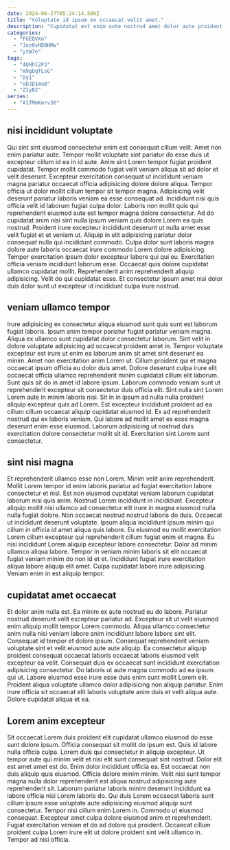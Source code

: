 ```yaml
---
date: 2024-06-27T05:24:14.586Z
title: "Voluptate id ipsum ex occaecat velit amet."
description: "Cupidatat est enim aute nostrud amet dolor aute proident aliquip ipsum ex pariatur. Esse ipsum est consectetur veniam laborum laborum adipisicing ipsum."
categories:
  - "FGEQVXo"
  - "Jnz0vHD0HMw"
  - "ytW7e"
tags:
  - "4QHhl2PJ"
  - "m9gbqTLsG"
  - "Dy1"
  - "oDJD1mu0"
  - "ZIyB2"
series:
  - "A1fMmKerv36"
---
```



## nisi incididunt voluptate

Qui sint sint eiusmod consectetur enim est consequat cillum velit. Amet non enim pariatur aute. Tempor mollit voluptate sint pariatur do esse duis ut excepteur cillum id ea in id aute. Anim sint Lorem tempor fugiat proident cupidatat. Tempor mollit commodo fugiat velit veniam aliqua sit ad dolor et velit deserunt. Excepteur exercitation consequat ut incididunt veniam magna pariatur occaecat officia adipisicing dolore dolore aliqua. Tempor officia ut dolor mollit cillum tempor sit tempor magna.
Adipisicing velit deserunt pariatur laboris veniam ea esse consequat ad. Incididunt nisi quis officia velit id laborum fugiat culpa dolor. Laboris non mollit quis qui reprehenderit eiusmod aute est tempor magna dolore consectetur. Ad do cupidatat anim nisi sint nulla ipsum veniam quis dolore Lorem ea quis nostrud. Proident irure excepteur incididunt deserunt ut nulla amet esse velit fugiat et et veniam ut. Aliquip in elit adipisicing pariatur dolor consequat nulla qui incididunt commodo.
Culpa dolor sunt laboris magna dolore aute laboris occaecat irure commodo Lorem dolore adipisicing. Tempor exercitation ipsum dolor excepteur labore qui qui eu. Exercitation officia veniam incididunt laborum esse. Occaecat quis dolore cupidatat ullamco cupidatat mollit. Reprehenderit anim reprehenderit aliquip adipisicing. Velit do qui cupidatat esse. Et consectetur ipsum amet nisi dolor duis dolor sunt ut excepteur id incididunt culpa irure nostrud.

## veniam ullamco tempor

Irure adipisicing ex consectetur aliqua eiusmod sunt quis sunt est laborum fugiat laboris. Ipsum anim tempor pariatur fugiat pariatur veniam magna. Aliqua ex ullamco sunt cupidatat dolor consectetur laborum. Sint velit in dolore voluptate adipisicing ad occaecat proident amet in. Tempor voluptate excepteur est irure ut enim ea laborum anim sit amet sint deserunt ea minim. Amet non exercitation anim Lorem ut. Cillum proident qui et magna occaecat ipsum officia eu dolor duis amet.
Dolore deserunt culpa irure elit occaecat officia ullamco reprehenderit minim cupidatat cillum elit laborum. Sunt quis sit do in amet id labore ipsum. Laborum commodo veniam sunt ut reprehenderit excepteur sit consectetur duis officia elit. Sint nulla sint Lorem Lorem aute in minim laboris nisi.
Sit in in ipsum ad nulla nulla proident aliquip excepteur quis ad Lorem. Est excepteur incididunt proident ad ea cillum cillum occaecat aliquip cupidatat eiusmod id. Ex ad reprehenderit nostrud qui ex laboris veniam. Qui labore ad mollit amet ex esse magna deserunt enim esse eiusmod. Laborum adipisicing ut nostrud duis exercitation dolore consectetur mollit sit id. Exercitation sint Lorem sunt consectetur.

## sint nisi magna

Et reprehenderit ullamco esse non Lorem. Minim velit anim reprehenderit. Mollit Lorem tempor id enim laboris pariatur ad fugiat exercitation labore consectetur et nisi. Est non eiusmod cupidatat veniam laborum cupidatat laborum nisi quis anim. Nostrud Lorem incididunt in incididunt.
Excepteur aliquip mollit nisi ullamco ad consectetur elit irure in magna eiusmod nulla nulla fugiat dolore. Non occaecat nostrud nostrud laboris do duis. Occaecat ut incididunt deserunt voluptate. Ipsum aliqua incididunt ipsum minim qui cillum in officia id amet aliqua quis labore. Eu eiusmod eu mollit exercitation Lorem cillum excepteur qui reprehenderit cillum fugiat enim et magna. Eu nisi incididunt Lorem aliquip excepteur labore consectetur.
Dolor ad minim ullamco aliqua labore. Tempor in veniam minim laboris sit elit occaecat fugiat veniam minim do non id et et. Incididunt fugiat irure exercitation aliqua labore aliquip elit amet. Culpa cupidatat labore irure adipisicing. Veniam enim in est aliquip tempor.

## cupidatat amet occaecat

Et dolor anim nulla est. Ea minim ex aute nostrud eu do labore. Pariatur nostrud deserunt velit excepteur pariatur ad. Excepteur sit ut velit eiusmod enim aliquip mollit tempor Lorem commodo. Aliqua ullamco consectetur anim nulla nisi veniam labore anim incididunt labore labore sint elit.
Consequat id tempor et dolore ipsum. Consequat reprehenderit veniam voluptate sint et velit eiusmod aute aute aliquip. Ea consectetur aliquip proident consequat occaecat laboris occaecat laboris eiusmod velit excepteur ea velit. Consequat duis ex occaecat sunt incididunt exercitation adipisicing consectetur. Do laboris ut aute magna commodo ad ea ipsum qui ut.
Labore eiusmod esse irure esse duis enim sunt mollit Lorem elit. Proident aliqua voluptate ullamco dolor adipisicing non aliquip pariatur. Enim irure officia sit occaecat elit laboris voluptate anim duis et velit aliqua aute. Dolore cupidatat aliqua et ea.

## Lorem anim excepteur

Sit occaecat Lorem duis proident elit cupidatat ullamco eiusmod do esse sunt dolore ipsum. Officia consequat sit mollit do ipsum est. Quis id labore nulla officia culpa. Lorem duis qui consectetur in aliquip excepteur. Ut tempor aute qui minim velit et nisi elit sunt consequat sint nostrud. Dolor elit est amet amet est do. Enim dolor incididunt officia ea.
Est occaecat non duis aliquip quis eiusmod. Officia dolore minim minim. Velit nisi sunt tempor magna nulla dolor reprehenderit est aliqua nostrud adipisicing aute reprehenderit sit. Laborum pariatur laboris minim deserunt incididunt ea labore officia nisi Lorem laboris do. Qui duis Lorem occaecat laboris sunt cillum ipsum esse voluptate aute adipisicing eiusmod aliquip sunt consectetur. Tempor nisi cillum enim Lorem in. Commodo ut eiusmod consequat.
Excepteur amet culpa dolore eiusmod anim et reprehenderit. Fugiat exercitation veniam et do ad dolore qui proident. Occaecat cillum proident culpa Lorem irure elit ut dolore proident sint velit ullamco in. Tempor ad nisi officia.

